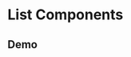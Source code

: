 <script setup>
import ListDemo from './demos/listbox.vue'
</script>

# List Components

## Demo

<ListDemo />

